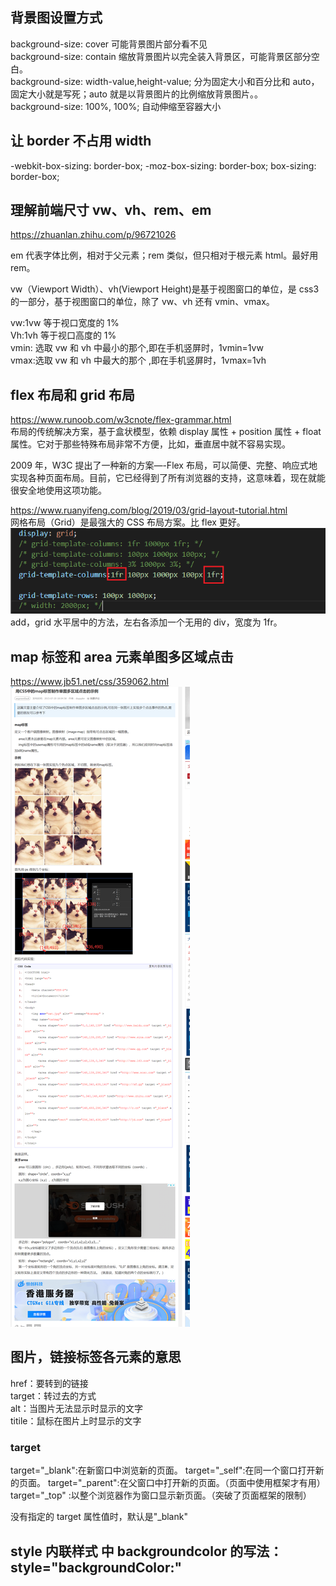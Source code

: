 ## 背景图设置方式

background-size: cover 可能背景图片部分看不见  
background-size: contain 缩放背景图片以完全装入背景区，可能背景区部分空白。  
background-size: width-value,height-value; 分为固定大小和百分比和 auto，固定大小就是写死；auto 就是以背景图片的比例缩放背景图片。。  
background-size: 100%, 100%; 自动伸缩至容器大小

## 让 border 不占用 width

-webkit-box-sizing: border-box;
-moz-box-sizing: border-box;
box-sizing: border-box;

## 理解前端尺寸 vw、vh、rem、em

https://zhuanlan.zhihu.com/p/96721026

em 代表字体比例，相对于父元素；rem 类似，但只相对于根元素 html。最好用 rem。

vw（Viewport Width）、vh(Viewport Height)是基于视图窗口的单位，是 css3 的一部分，基于视图窗口的单位，除了 vw、vh 还有 vmin、vmax。

vw:1vw 等于视口宽度的 1%  
Vh:1vh 等于视口高度的 1%  
vmin: 选取 vw 和 vh 中最小的那个,即在手机竖屏时，1vmin=1vw  
vmax:选取 vw 和 vh 中最大的那个 ,即在手机竖屏时，1vmax=1vh

## flex 布局和 grid 布局

https://www.runoob.com/w3cnote/flex-grammar.html  
布局的传统解决方案，基于盒状模型，依赖 display 属性 + position 属性 + float 属性。它对于那些特殊布局非常不方便，比如，垂直居中就不容易实现。

2009 年，W3C 提出了一种新的方案—-Flex 布局，可以简便、完整、响应式地实现各种页面布局。目前，它已经得到了所有浏览器的支持，这意味着，现在就能很安全地使用这项功能。

https://www.ruanyifeng.com/blog/2019/03/grid-layout-tutorial.html  
网格布局（Grid）是最强大的 CSS 布局方案。比 flex 更好。  
![](./img/2022-05-25-16-02-27.png)
add，grid 水平居中的方法，左右各添加一个无用的 div，宽度为 1fr。

## map 标签和 area 元素单图多区域点击

https://www.jb51.net/css/359062.html  
![](./img/2022-05-22-19-05-55.png)

## 图片，链接标签各元素的意思

href：要转到的链接  
target：转过去的方式  
alt：当图片无法显示时显示的文字  
titile：鼠标在图片上时显示的文字

### target

target="\_blank":在新窗口中浏览新的页面。
target="\_self":在同一个窗口打开新的页面。
target="\_parent":在父窗口中打开新的页面。（页面中使用框架才有用）
target="\_top" :以整个浏览器作为窗口显示新页面。（突破了页面框架的限制）

没有指定<a>的 target 属性值时，默认是"\_blank"

## style 内联样式 中 backgroundcolor 的写法：style="backgroundColor:"

